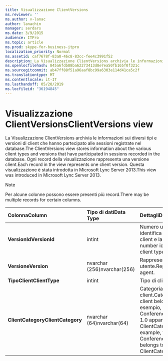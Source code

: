 ```yaml
---
title: Visualizzazione ClientVersions
ms.reviewer: ''
ms.author: v-lanac
author: lanachin
manager: serdars
ms.date: 3/9/2015
audience: ITPro
ms.topic: article
ms.prod: skype-for-business-itpro
localization_priority: Normal
ms.assetid: caf7678f-83a0-46c8-83cc-fee4c3991f52
description: La Visualizzazione ClientVersions archivia le informazioni sui diversi tipi e versioni di client che hanno partecipato alle sessioni registrate nel database. Ogni record della visualizzazione rappresenta una versione client. Questa visualizzazione è stata introdotta in Microsoft Lync Server 2013.
ms.openlocfilehash: 845a6fdb88ba62273413d8e7ea50fb165f0f321c
ms.sourcegitcommit: ab47ff88f51a96aaf8bc99a6303e114d41ca5c2f
ms.translationtype: MT
ms.contentlocale: it-IT
ms.lasthandoff: 05/20/2019
ms.locfileid: "36194845"
---
```

# <a name="clientversions-view"></a><span data-ttu-id="a4ce1-105">Visualizzazione ClientVersions</span><span class="sxs-lookup"><span data-stu-id="a4ce1-105">ClientVersions view</span></span>
 
<span data-ttu-id="a4ce1-106">La Visualizzazione ClientVersions archivia le informazioni sui diversi tipi e versioni di client che hanno partecipato alle sessioni registrate nel database.</span><span class="sxs-lookup"><span data-stu-id="a4ce1-106">The ClientVersions view stores information about the various client types and versions that have participated in sessions recorded in the database.</span></span> <span data-ttu-id="a4ce1-107">Ogni record della visualizzazione rappresenta una versione client.</span><span class="sxs-lookup"><span data-stu-id="a4ce1-107">Each record in the view represents one client version.</span></span> <span data-ttu-id="a4ce1-108">Questa visualizzazione è stata introdotta in Microsoft Lync Server 2013.</span><span class="sxs-lookup"><span data-stu-id="a4ce1-108">This view was introduced in Microsoft Lync Server 2013.</span></span>
  
> [!NOTE]
> <span data-ttu-id="a4ce1-109">Per alcune colonne possono essere presenti più record.</span><span class="sxs-lookup"><span data-stu-id="a4ce1-109">There may be multiple records for certain columns.</span></span> 
  
|<span data-ttu-id="a4ce1-110">**Colonna**</span><span class="sxs-lookup"><span data-stu-id="a4ce1-110">**Column**</span></span>|<span data-ttu-id="a4ce1-111">**Tipo di dati**</span><span class="sxs-lookup"><span data-stu-id="a4ce1-111">**Data Type**</span></span>|<span data-ttu-id="a4ce1-112">**Dettagli**</span><span class="sxs-lookup"><span data-stu-id="a4ce1-112">**Details**</span></span>|
|:-----|:-----|:-----|
|<span data-ttu-id="a4ce1-113">**VersionId**</span><span class="sxs-lookup"><span data-stu-id="a4ce1-113">**VersionId**</span></span> <br/> |<span data-ttu-id="a4ce1-114">int</span><span class="sxs-lookup"><span data-stu-id="a4ce1-114">int</span></span>  <br/> |<span data-ttu-id="a4ce1-115">Numero univoco che identifica questo tipo di client e la versione.</span><span class="sxs-lookup"><span data-stu-id="a4ce1-115">Unique number identifying this client type and version.</span></span>  <br/> |
|<span data-ttu-id="a4ce1-116">**Versione**</span><span class="sxs-lookup"><span data-stu-id="a4ce1-116">**Version**</span></span> <br/> |<span data-ttu-id="a4ce1-117">nvarchar (256)</span><span class="sxs-lookup"><span data-stu-id="a4ce1-117">nvarchar(256)</span></span>  <br/> |<span data-ttu-id="a4ce1-118">Rappresenta l'agente utente.</span><span class="sxs-lookup"><span data-stu-id="a4ce1-118">Represents the user agent.</span></span>  <br/> |
|<span data-ttu-id="a4ce1-119">**TipoClient**</span><span class="sxs-lookup"><span data-stu-id="a4ce1-119">**ClientType**</span></span> <br/> |<span data-ttu-id="a4ce1-120">int</span><span class="sxs-lookup"><span data-stu-id="a4ce1-120">int</span></span>  <br/> |<span data-ttu-id="a4ce1-121">Tipo di client.</span><span class="sxs-lookup"><span data-stu-id="a4ce1-121">Type of client.</span></span>  <br/> |
|<span data-ttu-id="a4ce1-122">**ClientCategory**</span><span class="sxs-lookup"><span data-stu-id="a4ce1-122">**ClientCategory**</span></span> <br/> |<span data-ttu-id="a4ce1-123">nvarchar (64)</span><span class="sxs-lookup"><span data-stu-id="a4ce1-123">nvarchar(64)</span></span>  <br/> |<span data-ttu-id="a4ce1-124">Categoria a cui appartiene il client.</span><span class="sxs-lookup"><span data-stu-id="a4ce1-124">Category that the client belongs to.</span></span> <span data-ttu-id="a4ce1-125">Ad esempio, il client Conferencing_Attendant_ 1.0 appartiene alla ClientCategory CAA.</span><span class="sxs-lookup"><span data-stu-id="a4ce1-125">For example, the client Conferencing_Attendant_1.0 belongs to the ClientCategory CAA.</span></span>  <br/> |
   

